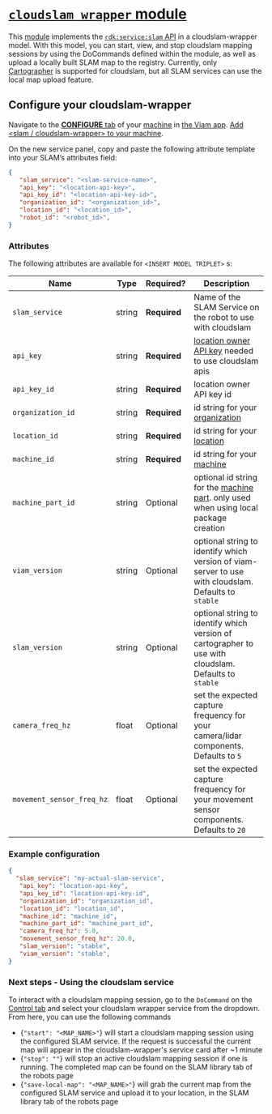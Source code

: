 # [`cloudslam wrapper` module](https://github.com/viam-modules/cloudslam-wrapper)

This [module](https://docs.viam.com/registry/#modular-resources) implements the [`rdk:service:slam` API](https://docs.viam.com/services/slam/) in a cloudslam-wrapper model.
With this model, you can start, view, and stop cloudslam mapping sessions by using the DoCommands defined within the module, as well as upload a locally built SLAM map to the registry.
Currently, only [Cartographer](https://docs.viam.com/services/slam/cartographer/) is supported for cloudslam, but all SLAM services can use the local map upload feature.

## Configure your cloudslam-wrapper

Navigate to the [**CONFIGURE** tab](https://docs.viam.com/configure/) of your [machine](https://docs.viam.com/fleet/machines/) in [the Viam app](https://app.viam.com/).
[Add <slam / cloudslam-wrapper> to your machine](https://docs.viam.com/configure/#services).

On the new service panel, copy and paste the following attribute template into your SLAM’s attributes field:

```json
{
   "slam_service": "<slam-service-name>",
   "api_key": "<location-api-key>",
   "api_key_id": "<location-api-key-id>",
   "organization_id": "<organization_id>",
   "location_id": "<location_id>",
   "robot_id": "<robot_id>",
}
```

### Attributes

The following attributes are available for `<INSERT MODEL TRIPLET>` <INSERT API NAME>s:

| Name    | Type   | Required?    | Description |
| ------- | ------ | ------------ | ----------- |
| `slam_service` | string | **Required** | Name of the SLAM Service on the robot to use with cloudslam        |
| `api_key` | string | **Required**     | [location owner API key](https://docs.viam.com/cloud/rbac/#add-an-api-key) needed to use cloudslam apis        |
| `api_key_id` | string | **Required**     | location owner API key id        |
| `organization_id` | string | **Required**     | id string for your [organization](https://docs.viam.com/cloud/organizations/)        |
| `location_id` | string | **Required**     | id string for your [location](https://docs.viam.com/cloud/locations/)        |
| `machine_id` | string | **Required**     | id string for your [machine](https://docs.viam.com/appendix/apis/fleet/#find-machine-id)        |
| `machine_part_id` | string | Optional     | optional id string for the [machine part](https://docs.viam.com/appendix/apis/fleet/#find-machine-id). only used when using local package creation        |
| `viam_version` | string | Optional     | optional string to identify which version of viam-server to use with cloudslam. Defaults to `stable`        |
| `slam_version` | string | Optional     | optional string to identify which version of cartographer to use with cloudslam. Defaults to `stable`         |
| `camera_freq_hz` | float | Optional     | set the expected capture frequency for your camera/lidar components. Defaults to `5`        |
| `movement_sensor_freq_hz` | float | Optional     | set the expected capture frequency for your movement sensor components. Defaults to `20`        |

### Example configuration

```json
{
  "slam_service": "my-actual-slam-service",
   "api_key": "location-api-key",
   "api_key_id": "location-api-key-id",
   "organization_id": "organization_id",
   "location_id": "location_id",
   "machine_id": "machine_id",
   "machine_part_id": "machine_part_id", 
   "camera_freq_hz": 5.0,
   "movement_sensor_freq_hz": 20.0, 
   "slam_version": "stable", 
   "viam_version": "stable", 
}
```

### Next steps - Using the cloudslam service
To interact with a cloudslam mapping session, go to the `DoCommand` on the [Control tab](https://docs.viam.com/cloud/machines/#control) and select your cloudslam wrapper service from the dropdown. From here, you can use the following commands
- {`"start": "<MAP_NAME>"`} will start a cloudslam mapping session using the configured SLAM service. If the request is successful the current map will appear in the cloudslam-wrapper's service card after ~1 minute
- {`"stop": ""`} will stop an active cloudslam mapping session if one is running. The completed map can be found on the SLAM library tab of the robots page
- {`"save-local-map": "<MAP_NAME>"`} will grab the current map from the configured SLAM service and upload it to your location, in the SLAM library tab of the robots page
